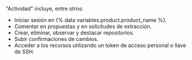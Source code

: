 "Actividad" incluye, entre otros:
- Iniciar sesión en {% data variables.product.product_name %}.
- Comentar en propuestas y en solicitudes de extracción.
- Crear, eliminar, observar y destacar repositorios.
- Subir confirmaciones de cambios.
- Acceder a los recursos utilizando un token de acceso personal o llave de SSH.
